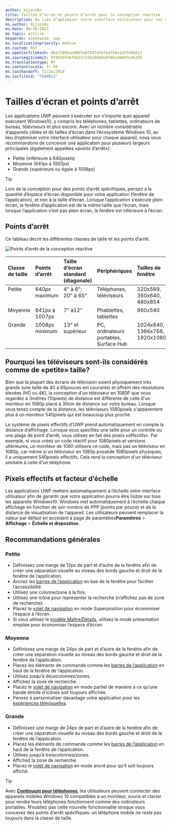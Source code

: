 ```yaml
---
author: mijacobs
title: Tailles d’écran et points d’arrêt pour la conception réactive
description: Au lieu d’optimiser votre interface utilisateur pour les nombreux appareils de l’écosystème Windows10, nous vous recommandons de concevoir une application pour plusieurs largeurs principales appelées «points d’arrêt».
ms.author: mijacobs
ms.date: 08/30/2017
ms.topic: article
keywords: windows10, uwp
ms.localizationpriority: medium
ms.custom: RS5
ms.openlocfilehash: dbe71805ac0607a974374fb7a4f50a1d3f4d6811
ms.sourcegitcommit: 9f8010fe67bb3372db1840de9f0be36097ed6258
ms.translationtype: MT
ms.contentlocale: fr-FR
ms.lasthandoff: 11/16/2018
ms.locfileid: "7104012"
---
```

#  <a name="screen-sizes-and-breakpoints"></a>Tailles d’écran et points d’arrêt

Les applications UWP peuvent s’exécuter sur n’importe quel appareil exécutant Windows10, y compris les téléphones, tablettes, ordinateurs de bureau, téléviseurs et plus encore. Avec un nombre considérable d’appareils cibles et de tailles d’écran dans l’écosystème Windows 10, au lieu d’optimiser votre interface utilisateur pour chaque appareil, nous vous recommandons de concevoir une application pour plusieurs largeurs principales (également appelées «points d’arrêt»): 
- Petite (inférieure à 640pixels)
- Moyenne (641px à 1007px)
- Grande (supérieure ou égale à 1008px)

> [!TIP]
> Lors de la conception pour des points d’arrêt spécifiques, pensez à la quantité d’espace d’écran disponible pour votre application (fenêtre de l’application), et non à la taille d’écran. Lorsque l’application s’exécute plein écran, la fenêtre d’application est de la même taille que l’écran, mais lorsque l’application n’est pas plein écran, la fenêtre est inférieure à l’écran.

## <a name="breakpoints"></a>Points d’arrêt
Ce tableau décrit les différentes classes de taille et les points d’arrêt.

![Points d’arrêt de la conception réactive](images/breakpoints/size-classes.svg)

<table>
<thead>
<tr class="header">
<th align="left">Classe de taille</th>
<th align="left">Points d’arrêt</th>
<th align="left">Taille d’écran standard (diagonale)</th>
<th align="left">Périphériques</th>
<th align="left">Tailles de fenêtre</th>
</tr>
</thead>
<tbody>
<tr class="even">
<td style="vertical-align:top;">Petite</td>
<td style="vertical-align:top;">640px maximum</td>
<td style="vertical-align:top;">4&quot; à 6&quot;; 20&quot; à 65&quot;</td>
<td style="vertical-align:top;">Téléphones, téléviseurs</td>
<td style="vertical-align:top;">320x569, 360x640, 480x854</td>
</tr>
<tr class="odd">
<td style="vertical-align:top;">Moyenne</td>
<td style="vertical-align:top;">641px à 1007px</td>
<td style="vertical-align:top;">7&quot; à12&quot;</td>
<td style="vertical-align:top;">Phablettes, tablettes</td>
<td style="vertical-align:top;">960x540</td>
</tr>
<tr class="even">
<td style="vertical-align:top;">Grande</td>
<td style="vertical-align:top;">1008px minimum</td>
<td style="vertical-align:top;">13&quot; et supérieur</td>
<td style="vertical-align:top;">PC, ordinateurs portables, Surface Hub</td>
<td style="vertical-align:top;">1024x640, 1366x768, 1920x1080</td>
</tr>
</tbody>
</table>

## <a name="why-are-tvs-considered-small"></a>Pourquoi les téléviseurs sont-ils considérés comme de «petite» taille? 

Bien que la plupart des écrans de télévision soient physiquement très grands (une taille de 40 à 65pouces est courante) et offrent des résolutions élevées (HD ou 4K), la conception d'un téléviseur en 1080P que vous regardez à 3mètres (10pieds) de distance est différente de celle d'un moniteur en 1080p placé à 30cm de distance sur votre bureau. Lorsque vous tenez compte de la distance, les téléviseurs 1080pixels s'apparentent plus à un moniteur 540pixels qui est beaucoup plus proche.

Le système de pixels effectifs d'UWP prend automatiquement en compte la distance d’affichage. Lorsque vous spécifiez une taille pour un contrôle ou une plage de point d’arrêt, vous utilisez en fait des pixels «effectifs». Par exemple, si vous créez un code réactif pour 1080pixels et versions ultérieures, un moniteur de 1080 utilisera ce code, mais pas un téléviseur en 1080p, car même si un téléviseur en 1080p possède 1080pixels physiques, il a uniquement 540pixels effectifs. Cela rend la conception d'un téléviseur similaire à celle d'un téléphone.

## <a name="effective-pixels-and-scale-factor"></a>Pixels effectifs et facteur d’échelle

Les applications UWP mettent automatiquement à l’échelle votre interface utilisateur afin de garantir que votre application pourra être lisible sur tous les appareils Windows10. Windows met automatiquement à l’échelle chaque affichage en fonction de son nombre de PPP (points par pouce) et de la distance de visualisation de l’appareil. Les utilisateurs peuvent remplacer la valeur par défaut en accédant à page de paramètres**Paramètres** > **Affichage** > **Échelle et disposition**. 


## <a name="general-recommendations"></a>Recommandations générales

### <a name="small"></a>Petite
- Définissez une marge de 12px de part et d’autre de la fenêtre afin de créer une séparation visuelle au niveau des bords gauche et droit de la fenêtre de l’application.
- Ancrez les [barres de l’application](../controls-and-patterns/app-bars.md) en bas de la fenêtre pour faciliter l’accessibilité.
- Utilisez une colonne/zone à la fois.
- Utilisez une icône pour représenter la recherche (n’affichez pas de zone de recherche).
- Placez le [volet de navigation](../controls-and-patterns/navigationview.md) en mode Superposition pour économiser l’espace à l’écran.
- Si vous utilisez le [modèle Maître/Détails](../controls-and-patterns/master-details.md), utilisez le mode présentation empilée pour économiser l’espace d’écran.

### <a name="medium"></a>Moyenne
- Définissez une marge de 24px de part et d’autre de la fenêtre afin de créer une séparation visuelle au niveau des bords gauche et droit de la fenêtre de l’application.
- Placez les éléments de commande comme les [barres de l’application](../controls-and-patterns/app-bars.md) en haut de la fenêtre de l’application.
- Utilisez jusqu’à deuxcolonnes/zones.
- Affichez la zone de recherche.
- Placez le [volet de navigation](../controls-and-patterns/navigationview.md) en mode partiel de manière à ce qu’une bande étroite d’icônes soit toujours affichée.
- Pensez à personnaliser davantage votre application pour les [expériences télévisuelles](http://go.microsoft.com/fwlink/?LinkId=760736).

### <a name="large"></a>Grande
- Définissez une marge de 24px de part et d’autre de la fenêtre afin de créer une séparation visuelle au niveau des bords gauche et droit de la fenêtre de l’application.
- Placez les éléments de commande comme les [barres de l’application](../controls-and-patterns/app-bars.md) en haut de la fenêtre de l’application.
- Utilisez jusqu’à troiscolonnes/zones.
- Affichez la zone de recherche.
- Placez le [volet de navigation](../controls-and-patterns/navigationview.md) en mode ancré pour qu’il soit toujours affiché.

>[!TIP] 
> Avec [**Continuum pour téléphones**](http://go.microsoft.com/fwlink/p/?LinkID=699431), les utilisateurs peuvent connecter des appareils mobiles Windows 10 compatibles à un moniteur, souris et clavier pour rendre leurs téléphones fonctionnent comme des ordinateurs portables. N’oubliez pas cette nouvelle fonctionnalité lorsque vous concevez des points d’arrêt spécifiques: un téléphone mobile ne reste pas toujours dans la classe de taille.


